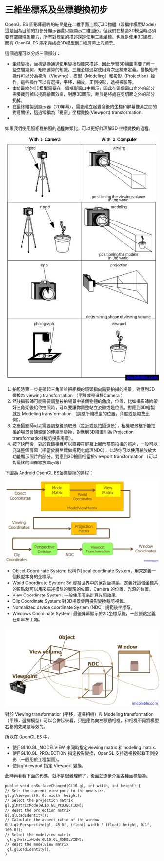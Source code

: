 # 三維坐標系及坐標變換初步 

  
OpenGL ES 圖形庫最終的結果是在二維平面上顯示3D物體（常稱作模型Model)這是因為目前的打部分顯示器還只能顯示二維圖形。但我們在構造3D模型時必須要有空間現象能力，所有對模型的描述還是使用三維坐標。也就是使用3D建模，而有 OpenGL ES 庫來完成從3D模型到二維屏幕上的顯示。

這個過程可以分成三個部分：

* 坐標變換，坐標變換通過使用變換矩陣來描述，因此學習3D繪圖需要了解一些空間幾何，矩陣運算的知識。三維坐標通常使用齊次坐標來定義。變換矩陣操作可以分為視角（Viewing），模型（Modeling）和投影（Projection）操作，這些操作可以有選擇，平移，縮放，正側投影，透視投影等。
* 由於最終的3D模型需要在一個矩形窗口中顯示，因此在這個窗口之外的部分需要裁剪掉以提高繪圖效率，對應3D圖形，裁剪是將處在剪切面之外的部分扔掉。
* 在最終繪製到顯示器（2D屏幕），需要建立起變換後的坐標和屏幕像素之間的對應關係，這通常稱為「視窗」坐標變換(Viewport) transformation.  
* 
如果我們使用照相機拍照的過程做類比，可以更好的理解3D 坐標變換的過程。

![](images/61.png) 

1. 拍照時第一步是架起三角架並把相機的鏡頭指向需要拍攝的場景，對應到3D變換為 viewing transformation （平移或是選擇Camera ）
2. 然後攝影師可能需要調整被拍場景中某個物體的角度，位置，比如攝影師給架好三角架後給你拍照時，可以要讓你調整站立姿勢或是位置。對應到3D繪製就是 Modeling transformation （調整所繪模型的位置，角度或是縮放比例）。
3. 之後攝影師可以需要調整鏡頭取景（拉近或是拍攝遠景），相機取景框所能拍攝的場景會隨鏡頭的伸縮而變換，對應到3D繪圖則為 Projection transformation(裁剪投影場景）。
4. 按下快門後，對於數碼相機可以直接在屏幕上顯示當前拍攝的照片，一般可以充滿整個屏幕（相當於將坐標做規範化處理NDC），此時你可以使用縮放放大功能顯示照片的部分。對應到3D繪圖相當於viewport transformation （可以對最終的圖像縮放顯示等）  

下圖為 Android OpenGL ES坐標變換的過程：

![](images/62.png) 

* Object Coordinate System: 也稱作Local coordinate System，用來定義一個模型本身的坐標系。
* World Coordinate System: 3d 虛擬世界中的絕對坐標系，定義好這個坐標系的原點就可以用來描述模型的實現的位置，Camera 的位置，光源的位置。
* View Coordinate System: 一般使用用來計算光照效果。
* Clip Coordinate System:  對3D場景使用投影變換裁剪視錐。
* Normalized device coordinate System (NDC): 規範後坐標系。
* Windows Coordinate System: 最後屏幕顯示的2D坐標系統，一般原點定義在屏幕左上角。
  
![](images/63.png) 

對於 Viewing transformation (平移，選擇相機）和 Modeling transformation（平移，選擇模型）可以合併起來看，只是應為向左移動相機，和相機不同將模型右移的效果是等效的。

所以在 OpenGL ES 中，  

* 使用GL10.GL_MODELVIEW 來同時指定viewing matrix 和modeling matrix.
* 使用GL10.GL_PROJECTION 指定投影變換，OpenGL 支持透視投影和正側投影（一般用於工程製圖）。
* 使用glViewport 指定 Viewport 變換。  

此時再看看下面的代碼，就不是很難理解了，後面就逐步介紹各種坐標變換。
  
```
public void onSurfaceChanged(GL10 gl, int width, int height) {
// Sets the current view port to the new size.
gl.glViewport(0, 0, width, height);
// Select the projection matrix
gl.glMatrixMode(GL10.GL_PROJECTION);
// Reset the projection matrix
gl.glLoadIdentity();
// Calculate the aspect ratio of the window
GLU.gluPerspective(gl, 45.0f, (float) width / (float) height, 0.1f, 100.0f);
// Select the modelview matrix
 gl.glMatrixMode(GL10.GL_MODELVIEW);
// Reset the modelview matrix
 gl.glLoadIdentity();
}  
```